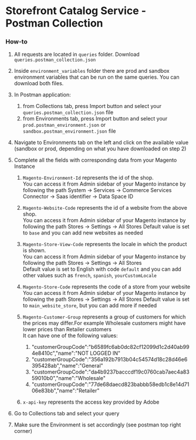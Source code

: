 # Storefront Catalog Service - Postman Collection

### How-to
1. All requests are located in ```queries``` folder. Download ```queries.postman_collection.json```
2. Inside ```environment_variables``` folder there are prod and sandbox environment variables that can be run on the same queries. You can download both files.

3. In Postman application:
    1. from Collections tab, press Import button and select your ```queries.postman_collection.json``` file
    2. from Environments tab, press Import button and select your ```prod.postman_environment.json``` or ```sandbox.postman_environment.json``` file

4. Navigate to Environments tab on the left and click on the available value (sandbox or prod, depending on what you have downloaded on step 2)

5. Complete all the fields with corresponding data from your Magento Instance
    1. ```Magento-Environment-Id``` represents the id of the shop.  </br>
       You can access it from Admin sidebar of your Magento instance by following the path System -> Services -> Commerce Services Connector -> Saas identifier -> Data Space ID
    2. ```Magento-Website-Code``` represents the id of a website from the above shop.</br>
       You can access it from Admin sidebar of your Magento instance by following the path Stores -> Settings -> All Stores
       Default value is set to ```base``` and you can add new websites as needed
    3. ```Magento-Store-View-Code``` represents the locale in which the product is shown.</br>
       You can access it from Admin sidebar of your Magento instance by following the path Stores -> Settings -> All Stores</br>
       Default value is set to English with code ```default``` and you can add other values such as ```french```, ```spanish```, ```yourCustomLocale```
    4. ```Magento-Store-Code``` represents the code of a store from your website</br>
       You can access it from Admin sidebar of your Magento instance by following the path Stores -> Settings -> All Stores
       Default value is set to ```main_website_store```, but you can add more if needed
    5. ```Magento-Customer-Group``` represents a group of customers for which the prices may differ.For example Wholesale customers might have lower prices than Retailer customers</br>
       It can have one of the following values:
        1. "customerGroupCode":"b6589fc6ab0dc82cf12099d1c2d40ab994e8410c","name":"NOT LOGGED IN"
        2. "customerGroupCode":"356a192b7913b04c54574d18c28d46e6395428ab","name":"General"
        3. "customerGroupCode":"da4b9237bacccdf19c0760cab7aec4a8359010b0","name":"Wholesale"
        4. "customerGroupCode":"77de68daecd823babbb58edb1c8e14d7106e83bb","name":"Retailer"

    6. ```x-api-key``` represents the access key provided by Adobe

6. Go to Collections tab and select your query

7. Make sure the Environment is set accordingly (see postman top right corner)
